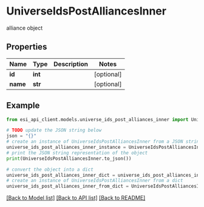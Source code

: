# UniverseIdsPostAlliancesInner

alliance object

## Properties

Name | Type | Description | Notes
------------ | ------------- | ------------- | -------------
**id** | **int** |  | [optional] 
**name** | **str** |  | [optional] 

## Example

```python
from esi_api_client.models.universe_ids_post_alliances_inner import UniverseIdsPostAlliancesInner

# TODO update the JSON string below
json = "{}"
# create an instance of UniverseIdsPostAlliancesInner from a JSON string
universe_ids_post_alliances_inner_instance = UniverseIdsPostAlliancesInner.from_json(json)
# print the JSON string representation of the object
print(UniverseIdsPostAlliancesInner.to_json())

# convert the object into a dict
universe_ids_post_alliances_inner_dict = universe_ids_post_alliances_inner_instance.to_dict()
# create an instance of UniverseIdsPostAlliancesInner from a dict
universe_ids_post_alliances_inner_from_dict = UniverseIdsPostAlliancesInner.from_dict(universe_ids_post_alliances_inner_dict)
```
[[Back to Model list]](../README.md#documentation-for-models) [[Back to API list]](../README.md#documentation-for-api-endpoints) [[Back to README]](../README.md)


